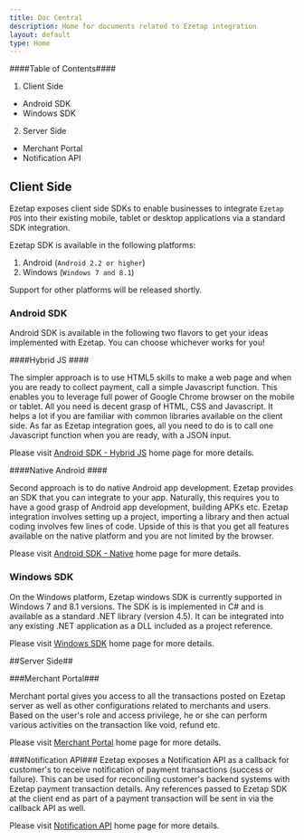 ```yaml
---
title: Doc Central
description: Home for documents related to Ezetap integration
layout: default
type: Home
---
```


####Table of Contents####

1. Client Side
* Android SDK
* Windows SDK

2. Server Side
* Merchant Portal
* Notification API



## Client Side ##

Ezetap exposes client side SDKs to enable businesses to integrate `Ezetap POS` into their existing mobile, tablet or desktop applications via a standard SDK integration.

Ezetap SDK is available in the following platforms:

1. Android (``Android 2.2 or higher``)
2. Windows (``Windows 7 and 8.1``) 

Support for other platforms will be released shortly.

### Android SDK ###
Android SDK is available in the following two flavors to get your ideas implemented with Ezetap. You can choose whichever works for you!

####Hybrid JS ####

The simpler approach is to use HTML5 skills to make a web page and when you are ready to collect payment, call a simple Javascript function. This enables you to leverage full power of Google Chrome browser on the mobile or tablet. All you need is decent grasp of HTML, CSS and Javascript. It helps a lot if you are familiar with common libraries available on the client side. As far as Ezetap integration goes, all you need to do is to call one Javascript function when you are ready, with a JSON input.

Please visit [Android SDK - Hybrid JS]({{site.baseurl}}/pages/sdk-android-hybrid.html) home page for more details.

####Native Android ####

Second approach is to do native Android app development. Ezetap provides an SDK that you can integrate to your app. Naturally, this requires you to  have a good grasp of Android app development, building APKs etc. Ezetap integration involves setting up a project, importing a library and then actual coding involves few lines of code. Upside of this is that you get all features available on the native platform and you are not limited by the browser.

Please visit [Android SDK - Native]({{site.baseurl}}/pages/sdk-android-native.html) home page for more details.

### Windows SDK ###

On the Windows platform, Ezetap windows SDK is currently supported in Windows 7 and 8.1 versions. The SDK is  is implemented in C# and is available as a standard .NET library (version 4.5). It can be integrated into any existing .NET application as a DLL included as a project reference.

Please visit [Windows SDK]({{site.baseurl}}/pages/sdk-windows.html) home page for more details.

##Server Side##

###Merchant Portal###

Merchant portal gives you access to all the transactions posted on Ezetap server as well as other configurations related to merchants and users. Based on the user's role and access privilege, he or she can perform various activities on the transaction like void, refund etc. 

Please visit [Merchant Portal](#) home page for more details.

###Notification API###
Ezetap exposes a Notification API as a callback for customer's to receive notification of payment transactions (success or failure). This can be used for reconciling customer's backend systems with Ezetap payment transaction details. Any references passed to Ezetap SDK at the client end as part of a payment transaction will be sent in via the callback API as well.

Please visit [Notification API]({{site.baseurl}}/pages/api-notification.html) home page for more details.
